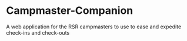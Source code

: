 # Campmaster-Companion
A web application for the RSR campmasters to use to ease and expedite check-ins and check-outs
